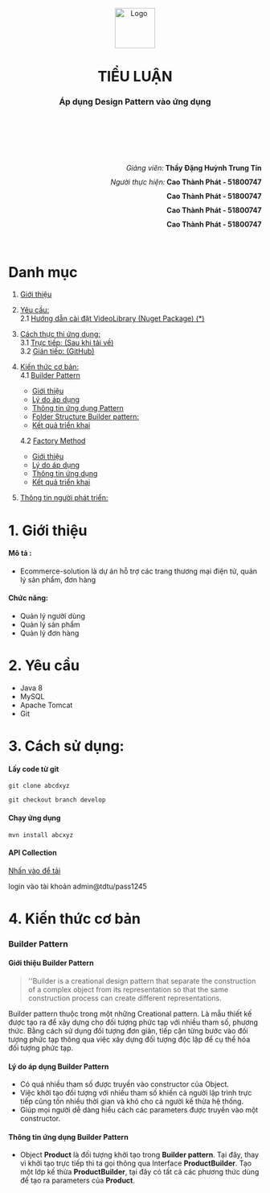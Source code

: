 
<!--THÔNG TIN PROJECT-->
<br>
<div align="center">
  <a href="https://github.com/othneildrew/Best-README-Template">
    <img src="assets/logo.png" alt="Logo" width="80" height="80">
  </a>
  <h1 align="center">TIỂU LUẬN</h1>
   <h3>Áp dụng Design Pattern vào ứng dụng</h3>
<br>

</div>
    <br>
    <br>
    <br>
    <br>
<p>
            <p style="line-height: 1.0" dir ="rtl">
                <i>Giảng viên:</i><b> Thầy Đặng Huỳnh Trung Tín</b>
            </p>
			  <p style="line-height: 1.0" dir ="rtl">
                <i>Người thực hiện:</i><b> Cao Thành Phát - 51800747</b>
            </p>
            <p style="line-height: 1.0" dir ="rtl">
                <b> Cao Thành Phát - 51800747</b>
            </p>
            <p style="line-height: 1.0" dir ="rtl">
                <b> Cao Thành Phát - 51800747</b>
            </p>
            <p style="line-height: 1.0" dir ="rtl">
                <b> Cao Thành Phát - 51800747</b>
            </p>
            </p>

</p>
<br>

<!-- MỤC LỤC -->
# Danh mục

  1. [Giới thiệu](#1-giới-thiệu)<br>
   
  2. [Yêu cầu:](#2-yêu-cầu) <br>
    2.1 [Hướng dẫn cài đặt VideoLibrary (Nuget Package) (*)](#hướng-dẫn-cài-đặt-videolibrary-nuget-package-)<br>
    
  3. [Cách thực thi ứng dụng:](#3-cách-thực-thi-ứng-dụng)<br>
    3.1 [Trực tiếp: (Sau khi tải về)](#trực-tiếp-sau-khi-tải-về)<br>
    3.2 [Gián tiếp: (GitHub)](#gián-tiếp-github)<br>
  4. [Kiến thức cơ bản:](#4-kiến-thức-cơ-bản)<br>
      4.1 [Builder Pattern](#builder-pattern)
        - [Giới thiệu](#giới-thiệu-builder-pattern)
        - [Lý do áp dụng](#lý-do-áp-dụng-builder-pattern)
        - [Thông tin ứng dụng Pattern](#thông-tin-ứng-dụng-builder-pattern)
        - [Folder Structure Builder pattern:](#folder-structure-builder-pattern)
        - [Kết quả triển khai](#kết-quả-triển-khai-builder-pattern)

      4.2 [Factory Method](#factory-method)
        - [Giới thiệu](#giới-thiệu-factory-method)
        - [Lý do áp dụng](#lý-do-áp-dụng-factory-method)
        - [Thông tin ứng dụng](#thông-tin-ứng-dụng-factory-method)
        - [Kết quả triển khai](#kết-quả-triển-khai-factory-method)

  5. [Thông tin người phát triển:](#5-thông-tin-người-phát-triển)


# 1. Giới thiệu
#### Mô tả :
  * Ecommerce-solution là dự án hỗ trợ các trang thương mại điện tử, quản lý sản phẩm, đơn hàng
  
#### Chức năng:

* Quản lý người dùng
* Quản lý sản phẩm
* Quản lý đơn hàng


<!-- YÊU CẦU PROJECT-->
# 2. Yêu cầu

* Java 8
* MySQL
* Apache Tomcat
* Git

# 3. Cách sử dụng:

#### Lấy code từ git

  `git clone abcdxyz`

`git checkout branch develop`

#### Chạy ứng dụng

`mvn install abcxyz`


#### API Collection

[Nhấn vào để tải](http.abcxyz)<br>

login vào tài khoản admin@tdtu/pass1245
<!-- GIỚI THIỆU, LÝ DO ÁP DỤNG PATTERN VÀO PROJECT-->

# 4. Kiến thức cơ bản

### Builder Pattern

#### Giới thiệu Builder Pattern

>''Builder is a creational design pattern that separate the construction of a complex object from its representation so that the same construction process can create different representations.

Builder pattern thuộc trong một những Creational pattern. Là mẫu thiết kế được tạo ra để xây dựng cho đối tượng phức tạp với nhiều tham số, phương thức. Bằng cách sử dụng đối tượng đơn giản, tiếp cận từng bước vào đối tượng phức tạp thông qua việc xây dựng đối tượng độc lập để cụ thể hóa đối tượng phức tạp.

#### Lý do áp dụng Builder Pattern

- Có quá nhiều tham số được truyền vào constructor của Object.
- Việc khởi tạo đối tượng với nhiều tham số khiến cả người lập trình trực tiếp cũng tốn nhiều thời gian và khó cho cả người kế thừa hệ thống.
- Giúp mọi người dễ dàng hiểu cách các parameters được truyền vào một constructor.

#### Thông tin ứng dụng Builder Pattern

 * Object **Product** là đối tượng khởi tạo trong **Builder pattern**. Tại đây, thay vì khởi tạo trực tiếp thì ta gọi thông qua Interface **ProductBuilder**. Tạo một lớp kế thừa  **ProductBuilder**, tại đây có tất cả các phương thức dùng để tạo ra parameters của  **Product**.
